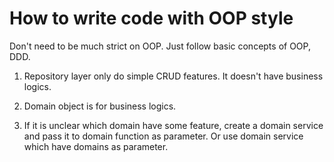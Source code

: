 # How to write code with OOP style

Don't need to be much strict on OOP. Just follow basic concepts of OOP, DDD.

1. Repository layer only do simple CRUD features. It doesn't have business logics.

2. Domain object is for business logics.

3. If it is unclear which domain have some feature, create a domain service and pass it to domain function as parameter. Or use domain service which have domains as parameter.


